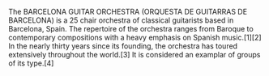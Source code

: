 The BARCELONA GUITAR ORCHESTRA (ORQUESTA DE GUITARRAS DE BARCELONA) is a 25 chair orchestra of classical guitarists based in Barcelona, Spain. The repertoire of the orchestra ranges from Baroque to contemporary compositions with a heavy emphasis on Spanish music.[1][2] In the nearly thirty years since its founding, the orchestra has toured extensively throughout the world.[3] It is considered an examplar of groups of its type.[4]
